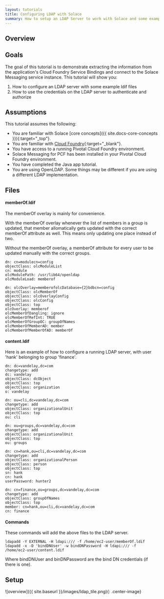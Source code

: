 ```yaml
---
layout: tutorials
title: Configuring LDAP with Solace 
summary: How to setup an LDAP Server to work with Solace and some examples on how LDAP auth works 
---
```


## Overview

## Goals

The goal of this tutorial is to demonstrate extracting the information from the application's Cloud Foundry Service Bindings and connect to the Solace Messaging service instance.  This tutorial will show you:

1. How to configure an LDAP server with some example ldif files 
1. How to use the credentials on the LDAP server to authenticate and authorize 

## Assumptions

This tutorial assumes the following:

* You are familiar with Solace [core concepts]({{ site.docs-core-concepts }}){:target="_top"}.
* You are familiar with [Cloud Foundry](https://www.cloudfoundry.org/){:target="_blank"}.
* You have access to a running Pivotal Cloud Foundry environment.
* Solace Messaging for PCF has been installed in your Pivotal Cloud Foundry environment.
* You have completed the Java app tutorial.
* You are using OpenLDAP. Some things may be different if you are using a different LDAP implementation. 

## Files

#### memberOf.ldif

The memberOf overlay is mainly for convenience. 

With the memberOf overlay whenever the list of members in a group is updated, that member allomatically gets updated with the correct memberOf attribute as well. This means only updating one place instead of two. 

Without the memberOf overlay, a memberOf attribute for every user to be updated manually with the correct groups.

```
dn: cn=modulecn=config
objectClass: olcModuleList
cn: module
olcModulePath: /usr/lib64/openldap
olcModuleLoad: memberof

dn: olcOverlay=memberofolcDatabase={2}bdbcn=config
objectClass: olcMemberOf
objectClass: olcOverlayConfig
objectClass: olcConfig
objectClass: top
olcOverlay: memberof
olcMemberOfDangling: ignore
olcMemberOfRefInt: TRUE
olcMemberOfGroupOC: groupOfNames
olcMemberOfMemberAD: member
olcMemberOfMemberOfAD: memberOf
```

#### content.ldif

Here is an example of how to configure a running LDAP server, with user 'hank' belonging to group 'finance'. 

```
dn: dc=vandelay,dc=com
changetype: add
dc: vandelay
objectClass: dcObject
objectClass: top
objectClass: organization
o: vandelay

dn: ou=cli,dc=vandelay,dc=com
changetype: add
objectClass: organizationalUnit
objectClass: top
ou: cli

dn: ou=groups,dc=vandelay,dc=com
changetype: add
objectClass: organizationalUnit
objectClass: top
ou: groups

dn: cn=hank,ou=cli,dc=vandelay,dc=com
changetype: add
objectClass: organizationalPerson
objectClass: person
objectClass: top
sn: hank
cn: hank
userPassword: hunter2

dn: cn=finance,ou=groups,dc=vandelay,dc=com
changetype: add
objectClass: groupOfNames
objectClass: top
member: cn=hank,ou=cli,dc=vandelay,dc=com
cn: finance
```
#### Commands

These commands will add the above files to the LDAP server.

```
ldapadd -Y EXTERNAL -H ldapi:/// -f /home/ec2-user/memberOf.ldif
ldapadd -x -D 'bindDNUser' -w bindDNPassword -H ldapi:/// -f /home/ec2-user/content.ldif
```

Where bindDNUser and binDNPassword are the bind DN credentials (if there is one).

## Setup

![overview]({{ site.baseurl }}/images/ldap_tile.png){: .center-image}
